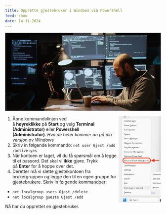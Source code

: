 ```yaml
---
title: Opprette gjestebruker i Windows via Powershell
feed: show
date: 14-11-2024
---
```

![](/assets/img/PowerShellScripting.jpg)
1. <img src="/assets/img/rightclickstartmenu.png" style="float:right;height:20em">Åpne kommandolinjen ved å **høyreklikke** på **Start** og velg **Terminal (Administrator)** eller **Powershell (Administrator)**. _Hva de heter kommer an på din versjon av Windows_ 
2. Skriv in følgende kommando: `net user Gjest /add /active:yes`
3. Når kontoen er laget, vil du få spørsmål om å legge til et passord. Det skal vi **ikke** gjøre. Trykk på **Enter** for å hoppe over det.
4. Deretter må vi slette gjestekontoen fra brukergruppen og legge den til en egen gruppe for gjestebrukere. Skriv in følgende kommandoer:

- `net localgroup users Gjest /delete`
- `net localgroup guests Gjest /add`

Nå har du opprettet en gjestebruker.